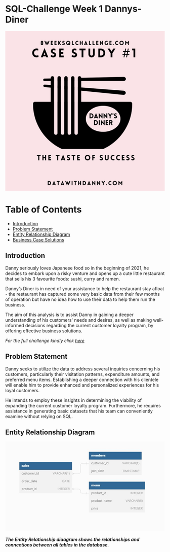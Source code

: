 # SQL-Challenge Week 1 Dannys-Diner
![](Image.png)

# Table of Contents
- [Introduction](#Introduction)
- [Problem Statement](#Problem-Statement)
- [Entity Relationship Diagram](#Entity-Relationship-Diagram)
- [Business Case Solutions](#Business-Case-Solutions)

## Introduction
Danny seriously loves Japanese food so in the beginning of 2021, he decides to embark upon a risky venture and opens up a cute little restaurant that sells his 3 favourite foods: sushi, curry and ramen.

Danny’s Diner is in need of your assistance to help the restaurant stay afloat - the restaurant has captured some very basic data from their few months of operation but have no idea how to use their data to help them run the business.

The aim of this analysis is to assist Danny in gaining a deeper understanding of his customers' needs and desires, as well as making well-informed decisions regarding the current customer loyalty program, by offering effective business solutions. 

_For the full challenge kindly click [here](https://8weeksqlchallenge.com/case-study-1/)_

## Problem Statement
Danny seeks to utilize the data to address several inquiries concerning his customers, particularly their visitation patterns, expenditure amounts, and preferred menu items. Establishing a deeper connection with his clientele will enable him to provide enhanced and personalized experiences for his loyal customers.

He intends to employ these insights in determining the viability of expanding the current customer loyalty program. Furthermore, he requires assistance in generating basic datasets that his team can conveniently examine without relying on SQL.

## Entity Relationship Diagram

![](ERD.JPG)

**_The Entity Relationship diaagram shows the relationships and connections between all tables in the database._**
